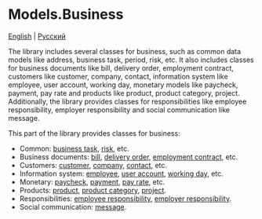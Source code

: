 # Models.Business

[English](README.md) | [Русский](README.ru.md)

The library includes several classes for business, such as common data models like address, business task, period, risk, etc. 
It also includes classes for business documents like bill, delivery order, employment contract, customers like customer, company, contact, information system like employee, user account, working day, monetary models like paycheck, payment, pay rate and products like product, product category, project. 
Additionally, the library provides classes for responsibilities like employee responsibility, employer responsibility and social communication like message.

This part of the library provides classes for business:
- Common: [business task](BusinessTask.cs), [risk](Risk.cs), etc.
- Business documents: [bill](BusinessDocuments/Bill.cs), [delivery order](BusinessDocuments/DeliveryOrder.cs), [employment contract](BusinessDocuments/EmploymentContract.cs), etc.
- Customers: [customer](Customers/Customer.cs), [company](Customers/Company.cs), [contact](Customers/Contact.cs), etc.
- Information system: [employee](InformationSystem/Employee.cs), [user account](InformationSystem/UserAccount.cs), [working day](InformationSystem/WorkingDay.cs), etc.
- Monetary: [paycheck](Monetary/Paycheck.cs), [payment](Monetary/Payment.cs), [pay rate](Monetary/PayRate.cs), etc.
- Products: [product](Products/Product.cs), [product category](Products/ProductCategory.cs), [project](Products/Project.cs).
- Responsibilities: [employee responsibility](Responsibilities/EmployeeResponsibility.cs), [employer responsibility](Responsibilities/EmployerResponsibility.cs).
- Social communication: [message](SocialCommunication/MessageWF.cs).
